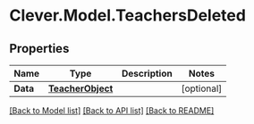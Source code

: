 # Clever.Model.TeachersDeleted
## Properties

Name | Type | Description | Notes
------------ | ------------- | ------------- | -------------
**Data** | [**TeacherObject**](TeacherObject.md) |  | [optional] 

[[Back to Model list]](../README.md#documentation-for-models) [[Back to API list]](../README.md#documentation-for-api-endpoints) [[Back to README]](../README.md)


